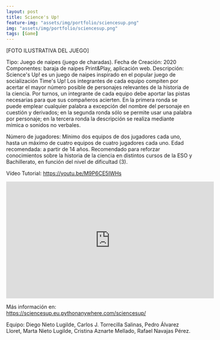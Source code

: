 ```yaml
---
layout: post
title: Science's Up!
feature-img: "assets/img/portfolio/sciencesup.png"
img: "assets/img/portfolio/sciencesup.png"
tags: [Game]
---
```


<!-- ![image]({{ page.img | relative_url }}) -->

[FOTO ILUSTRATIVA DEL JUEGO]

Tipo: Juego de naipes (juego de charadas).
Fecha de Creación: 2020
Componentes: baraja de naipes Print&Play, aplicación web. 
Descripción: Science's Up! es un juego de naipes inspirado en el popular juego de socialización Time's Up! Los integrantes de cada equipo compiten por acertar el mayor número posible de personajes relevantes de la historia de la ciencia. Por turnos, un integrante de cada equipo debe aportar las pistas necesarias para que sus compañeros acierten. En la primera ronda se puede emplear cualquier palabra a excepción del nombre del personaje en cuestión y derivados; en la segunda ronda sólo se permite usar una palabra por personaje; en la tercera ronda la descripción se realiza mediante mímica o sonidos no verbales.


Número de jugadores: Mínimo dos equipos de dos jugadores cada uno, hasta un máximo de cuatro equipos de cuatro jugadores cada uno. 
Edad recomendada: a partir de 14 años. Recomendado para reforzar conocimientos sobre la historia de la ciencia en distintos cursos de la ESO y Bachillerato, en función del nivel de dificultad (3). 

Vídeo Tutorial: https://youtu.be/M9P6CE5IWHs

<iframe width="560" height="315" src="https://www.youtube.com/embed/M9P6CE5IWHs" frameborder="0" allow="autoplay; encrypted-media" allowfullscreen></iframe>

Más información en: https://sciencesup.eu.pythonanywhere.com/sciencesup/

Equipo: Diego Nieto Lugilde, Carlos J. Torrecilla Salinas, Pedro Álvarez Lloret, Marta Nieto Lugilde, Cristina Aznarte Mellado, Rafael Navajas Pérez. 


